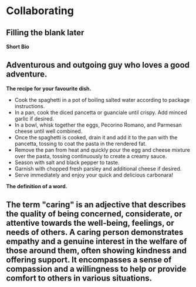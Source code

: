 # Collaborating

## Filling the blank later


 **Short Bio**

 ## Adventurous and outgoing guy who loves a good adventure.

 **The recipe for your favourite dish.**
 
- Cook the spaghetti in a pot of boiling salted water according to package instructions.
- In a pan, cook the diced pancetta or guanciale until crispy. Add minced garlic if desired.
- In a bowl, whisk together the eggs, Pecorino Romano, and Parmesan cheese until well combined.
- Once the spaghetti is cooked, drain it and add it to the pan with the pancetta, tossing to coat the pasta in the rendered fat.
- Remove the pan from heat and quickly pour the egg and cheese mixture over the pasta, tossing continuously to create a creamy sauce.
- Season with salt and black pepper to taste.
- Garnish with chopped fresh parsley and additional cheese if desired.
- Serve immediately and enjoy your quick and delicious carbonara!

 **The definition of a word.**

## The term "caring" is an adjective that describes the quality of being concerned, considerate, or attentive towards the well-being, feelings, or needs of others. A caring person demonstrates empathy and a genuine interest in the welfare of those around them, often showing kindness and offering support. It encompasses a sense of compassion and a willingness to help or provide comfort to others in various situations.
